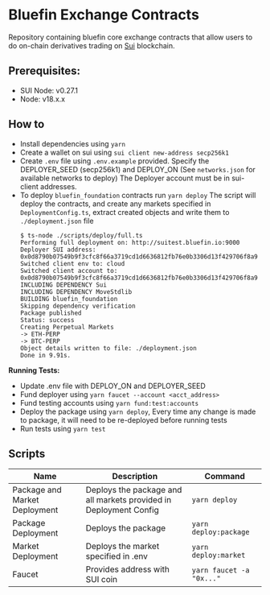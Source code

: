 # Bluefin Exchange Contracts

Repository containing bluefin core exchange contracts that allow users to do on-chain derivatives trading on [Sui](https://sui.io/) blockchain.

## Prerequisites:

- SUI Node: v0.27.1
- Node: v18.x.x

## How to

- Install dependencies using `yarn`
- Create a wallet on sui using `sui client new-address secp256k1`
- Create `.env` file using `.env.example` provided. Specify the DEPLOYER_SEED (secp256k1) and DEPLOY_ON (See `networks.json` for available networks to deploy) The Deployer account must be in sui-client addresses.
- To deploy `bluefin_foundation` contracts run `yarn deploy`
  The script will deploy the contracts, and create any markets specified in `DeploymentConfig.ts`, extract created objects and write them to `./deployment.json` file
  ```
  $ ts-node ./scripts/deploy/full.ts
  Performing full deployment on: http://suitest.bluefin.io:9000
  Deployer SUI address: 0x0d8790b07549b9f3cfc8f66a3719cd1d6636812fb76e0b3306d13f429706f8a9
  Switched client env to: cloud
  Switched client account to: 0x0d8790b07549b9f3cfc8f66a3719cd1d6636812fb76e0b3306d13f429706f8a9
  INCLUDING DEPENDENCY Sui
  INCLUDING DEPENDENCY MoveStdlib
  BUILDING bluefin_foundation
  Skipping dependency verification
  Package published
  Status: success
  Creating Perpetual Markets
  -> ETH-PERP
  -> BTC-PERP
  Object details written to file: ./deployment.json
  Done in 9.91s.
  ```

**Running Tests:**

- Update .env file with DEPLOY_ON and DEPLOYER_SEED
- Fund deployer using `yarn faucet --account <acct_address>`
- Fund testing accounts using `yarn fund:test:accounts`
- Deploy the package using `yarn deploy`, Every time any change is made to package, it will need to be re-deployed before running tests
- Run tests using `yarn test`

## Scripts

| Name                          | Description                                                       | Command                  |
| ----------------------------- | ----------------------------------------------------------------- | ------------------------ |
| Package and Market Deployment | Deploys the package and all markets provided in Deployment Config | `yarn deploy`            |
| Package Deployment            | Deploys the package                                               | `yarn deploy:package`    |
| Market Deployment             | Deploys the market specified in .env                              | `yarn deploy:market`     |
| Faucet                        | Provides address with SUI coin                                    | `yarn faucet -a "0x..."` |

